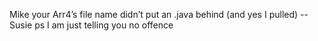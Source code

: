 Mike your Arr4’s file name didn’t put an .java behind (and yes I pulled) 
--Susie
ps I am just telling you no offence
